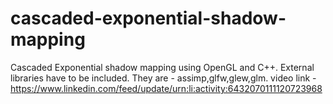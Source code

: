 # cascaded-exponential-shadow-mapping
Cascaded Exponential shadow mapping using OpenGL and C++.
External libraries have to be included. They are - assimp,glfw,glew,glm.
video link - https://www.linkedin.com/feed/update/urn:li:activity:6432070111120723968
